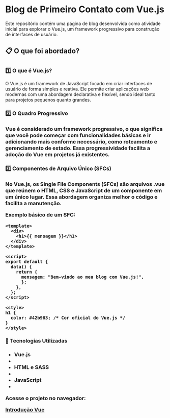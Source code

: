 <h1>Blog de Primeiro Contato com Vue.js</h1>
Este repositório contém uma página de blog desenvolvida como atividade inicial para explorar o Vue.js, um framework progressivo para construção de interfaces de usuário.

<h2>📋 O que foi abordado?<h2/>
<h3>1️⃣ O que é Vue.js?</h3>
<p>O Vue.js é um framework de JavaScript focado em criar interfaces de usuário de forma simples e reativa. Ele permite criar aplicações web modernas com uma abordagem declarativa e flexível, sendo ideal tanto para projetos pequenos quanto grandes.</p>

<h3>2️⃣ O Quadro Progressivo<h3/>
<p>Vue é considerado um framework progressivo, o que significa que você pode começar com funcionalidades básicas e ir adicionando mais conforme necessário, como roteamento e gerenciamento de estado. Essa progressividade facilita a adoção do Vue em projetos já existentes.</p>

<h3>3️⃣ Componentes de Arquivo Único (SFCs)<h3/>
<p>No Vue.js, os Single File Components (SFCs) são arquivos .vue que reúnem o HTML, CSS e JavaScript de um componente em um único lugar. Essa abordagem organiza melhor o código e facilita a manutenção.</p>

<p>Exemplo básico de um SFC:</p>

```
<template>
  <div>
    <h1>{{ mensagem }}</h1>
  </div>
</template>

<script>
export default {
  data() {
    return {
      mensagem: "Bem-vindo ao meu blog com Vue.js!",
      };
    },
  };
</script>

<style>
h1 {
  color: #42b983; /* Cor oficial do Vue.js */
}
</style>

```

<h3>🚀 Tecnologias Utilizadas<h3/>
<ul><li>Vue.js<li/><li>HTML e SASS<li/><li>JavaScript<li/></ul>

<p>Acesse o projeto no navegador:</p>
<a href = "https://introducao-vue.vercel.app/" target = "_blank">Introdução Vue<a/>
